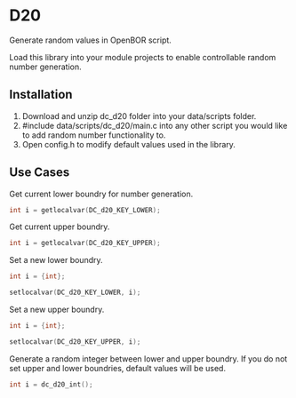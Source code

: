 # D20
Generate random values in OpenBOR script.

Load this library into your module projects to enable controllable random number generation. 

## Installation

1. Download and unzip dc_d20 folder into your data/scripts folder.
1. #include data/scripts/dc_d20/main.c into any other script you would like to add random number functionality to.
1. Open config.h to modify default values used in the library.

## Use Cases

Get current lower boundry for number generation.
```c
int i = getlocalvar(DC_d20_KEY_LOWER);
```

Get current upper boundry.
```c
int i = getlocalvar(DC_d20_KEY_UPPER);
```

Set a new lower boundry.
```c
int i = {int};

setlocalvar(DC_d20_KEY_LOWER, i);
```

Set a new upper boundry.
```c
int i = {int};

setlocalvar(DC_d20_KEY_UPPER, i);
```

Generate a random integer between lower and upper boundry. If you do not set upper and lower boundries, default values will be used.
```c
int i = dc_d20_int();
```
